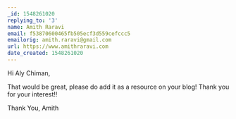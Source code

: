 ```yaml
---
_id: 1548261020
replying_to: '3'
name: Amith Raravi
email: f53870600465fb505ecf3d559cefccc5
emailorig: amith.raravi@gmail.com
url: https://www.amithraravi.com
date_created: 1548261020
---
```


Hi Aly Chiman,

That would be great, please do add it as a resource on your blog! Thank you for your interest!!

Thank You,
Amith